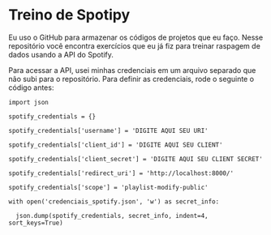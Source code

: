 <h1>Treino de Spotipy</h1>

Eu uso o GitHub para armazenar os códigos de projetos que eu faço. Nesse repositório você encontra exercícios que eu já fiz para treinar raspagem de dados usando a API do Spotify.

Para acessar a API, usei minhas credenciais em um arquivo separado que não subi para o repositório. Para definir as credenciais, rode o seguinte o código antes:

<pre><code>import json<br>
spotify_credentials = {}<br>
spotify_credentials['username'] = 'DIGITE AQUI SEU URI'<br>
spotify_credentials['client_id'] = 'DIGITE AQUI SEU CLIENT'<br>
spotify_credentials['client_secret'] = 'DIGITE AQUI SEU CLIENT SECRET'<br>
spotify_credentials['redirect_uri'] = 'http://localhost:8000/'<br>
spotify_credentials['scope'] = 'playlist-modify-public'<br>
with open('credenciais_spotify.json', 'w') as secret_info:<br>
  json.dump(spotify_credentials, secret_info, indent=4, sort_keys=True)<br></code></pre>

